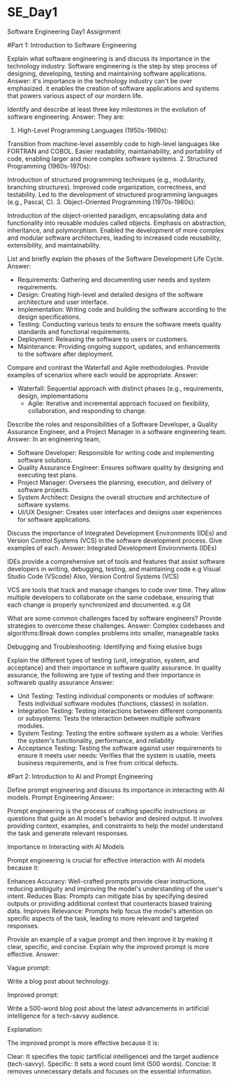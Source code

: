 # SE_Day1
Software Engineering Day1 Assignment

#Part 1: Introduction to Software Engineering

Explain what software engineering is and discuss its importance in the technology industry.
Software engineering is the step by step process of designing, developing, testing and maintaining software applications.
Answer:
it's importance in the technology industry can't be over emphasized. it enables the creation of software applications and systems that powers various aspect of our mordern life.

Identify and describe at least three key milestones in the evolution of software engineering.
Answer:
They are:
1. High-Level Programming Languages (1950s-1960s):

Transition from machine-level assembly code to high-level languages like FORTRAN and COBOL.
Easier readability, maintainability, and portability of code, enabling larger and more complex software systems.
2. Structured Programming (1960s-1970s):

Introduction of structured programming techniques (e.g., modularity, branching structures).
Improved code organization, correctness, and testability.
Led to the development of structured programming languages (e.g., Pascal, C).
3. Object-Oriented Programming (1970s-1980s):

Introduction of the object-oriented paradigm, encapsulating data and functionality into reusable modules called objects.
Emphasis on abstraction, inheritance, and polymorphism.
Enabled the development of more complex and modular software architectures, leading to increased code reusability, extensibility, and maintainability.


List and briefly explain the phases of the Software Development Life Cycle.
Answer:
 - Requirements: Gathering and documenting user needs and system requirements.
  - Design: Creating high-level and detailed designs of the software architecture and user interface.
  - Implementation: Writing code and building the software according to the design specifications.
  - Testing: Conducting various tests to ensure the software meets quality standards and functional requirements.
  - Deployment: Releasing the software to users or customers.
  - Maintenance: Providing ongoing support, updates, and enhancements to the software after deployment.



Compare and contrast the Waterfall and Agile methodologies. Provide examples of scenarios where each would be appropriate.
Answer:
- Waterfall: Sequential approach with distinct phases (e.g., requirements, design, implementations
   - Agile: Iterative and incremental approach focused on flexibility, collaboration, and responding to change.
 

Describe the roles and responsibilities of a Software Developer, a Quality Assurance Engineer, and a Project Manager in a software engineering team.
Answer:
In an engineering team, 
  - Software Developer: Responsible for writing code and implementing software solutions.
  - Quality Assurance Engineer: Ensures software quality by designing and executing test plans.
  - Project Manager: Oversees the planning, execution, and delivery of software projects.
  - System Architect: Designs the overall structure and architecture of software systems.
  - UI/UX Designer: Creates user interfaces and designs user experiences for software applications.



Discuss the importance of Integrated Development Environments (IDEs) and Version Control Systems (VCS) in the software development process. Give examples of each.
Answer:
Integrated Development Environments (IDEs)

IDEs provide a comprehensive set of tools and features that assist software developers in writing, debugging, testing, and maintaining code e.g Visual Studio Code (VScode)
Also,
Version Control Systems (VCS)

VCS are tools that track and manage changes to code over time. They allow multiple developers to collaborate on the same codebase, ensuring that each change is properly synchronized and documented. e.g Git

What are some common challenges faced by software engineers? Provide strategies to overcome these challenges.
Answer:
Complex codebases and algorithms:Break down complex problems into smaller, manageable tasks

Debugging and Troubleshooting: Identifying and fixing elusive bugs


Explain the different types of testing (unit, integration, system, and acceptance) and their importance in software quality assurance.
In quality assurance, the following are type of testing and their importance in softwareb quality assurance
Answer:

  - Unit Testing: Testing individual components or modules of software: Tests individual software modules (functions, classes) in isolation.
  - Integration Testing: Testing interactions between different components or subsystems: Tests the interaction between multiple software modules.
  - System Testing: Testing the entire software system as a whole: Verifies the system's functionality, performance, and reliability
  - Acceptance Testing: Testing the software against user requirements to ensure it meets user needs: Verifies that the system is usable, meets business requirements, and is free from critical defects.



#Part 2: Introduction to AI and Prompt Engineering


Define prompt engineering and discuss its importance in interacting with AI models.
Prompt Engineering
Answer:

Prompt engineering is the process of crafting specific instructions or questions that guide an AI model's behavior and desired output. It involves providing context, examples, and constraints to help the model understand the task and generate relevant responses.

Importance in Interacting with AI Models

Prompt engineering is crucial for effective interaction with AI models because it:

Enhances Accuracy: Well-crafted prompts provide clear instructions, reducing ambiguity and improving the model's understanding of the user's intent.
Reduces Bias: Prompts can mitigate bias by specifying desired outputs or providing additional context that counteracts biased training data.
Improves Relevance: Prompts help focus the model's attention on specific aspects of the task, leading to more relevant and targeted responses.

Provide an example of a vague prompt and then improve it by making it clear, specific, and concise. Explain why the improved prompt is more effective.
Answer:

Vague prompt:

Write a blog post about technology.

Improved prompt:

Write a 500-word blog post about the latest advancements in artificial intelligence for a tech-savvy audience.

Explanation:

The improved prompt is more effective because it is:

Clear: It specifies the topic (artificial intelligence) and the target audience (tech-savvy).
Specific: It sets a word count limit (500 words).
Concise: It removes unnecessary details and focuses on the essential information.
